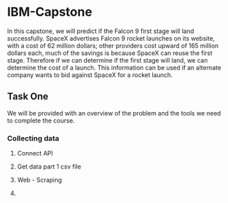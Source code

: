 # IBM-Capstone

In this capstone, we will predict if the Falcon 9 first stage will land successfully. SpaceX advertises Falcon 9 rocket launches on its website, with a cost of 62 million dollars; other providers cost upward of 165 million dollars each, much of the savings is because SpaceX can reuse the first stage. Therefore if we can determine if the first stage will land, we can determine the cost of a launch. This information can be used if an alternate company wants to bid against SpaceX for a rocket launch. 

## Task One

We will be provided with an overview of the problem and the tools we need to complete the course.

### Collecting data

1. Connect API

2. Get data part 1 csv file

3. Web - Scraping

4. 

### 
